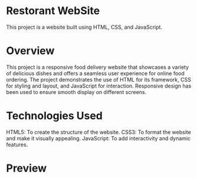 # Restorant WebSite
﻿This project is a website built using HTML, CSS, and JavaScript.
 
# Overview
This project is a responsive food delivery website that showcases a variety of delicious dishes and offers a seamless user experience for online food ordering. The project demonstrates the use of HTML for its framework, CSS for styling and layout, and JavaScript for interaction. Responsive design has been used to ensure smooth display on different screens.

# Technologies Used
HTML5: To create the structure of the website.
CSS3: To format the website and make it visually appealing.
JavaScript: To add interactivity and dynamic features.

# Preview

